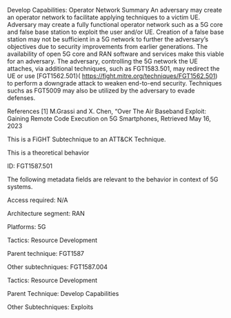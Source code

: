 Develop Capabilities: Operator Network
Summary
An adversary may create an operator network to facilitate applying techniques to a victim UE. Adversary may create a fully functional operator network such as a 5G core and false base station to exploit the user and/or UE. Creation of a false base station may not be sufficient in a 5G network to further the adversary’s objectives due to security improvements from earlier generations. The availability of open 5G core and RAN software and services make this viable for an adversary. The adversary, controlling the 5G network the UE attaches, via additional techniques, such as FGT1583.501, may redirect the UE or use [FGT1562.501}( https://fight.mitre.org/techniques/FGT1562.501) to perform a downgrade attack to weaken end-to-end security. Techniques suchs as FGT5009 may also be utilized by the adversary to evade defenses.

References
[1] M.Grassi and X. Chen, “Over The Air Baseband Exploit: Gaining Remote Code Execution on 5G Smartphones, Retrieved May 16, 2023

This is a FiGHT Subtechnique to an ATT&CK Technique.

This is a theoretical behavior

ID: FGT1587.501

The following metadata fields are relevant to the behavior in context of 5G systems.

Access required: N/A

Architecture segment: RAN

Platforms: 5G

Tactics: Resource Development

Parent technique: FGT1587

Other subtechniques: FGT1587.004


Tactics: Resource Development

Parent Technique: Develop Capabilities

Other Subtechniques: Exploits
